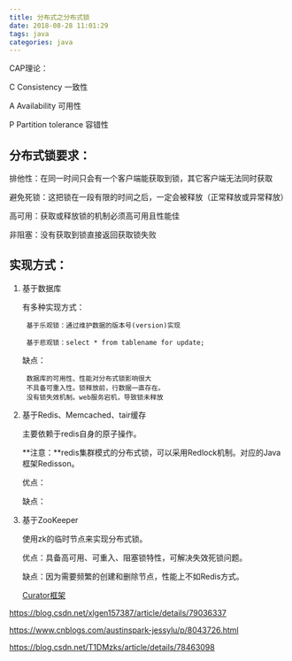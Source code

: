 ```yaml
---
title: 分布式之分布式锁
date: 2018-08-28 11:01:29
tags: java
categories: java
---
```

CAP理论：

C Consistency 一致性

A Availability 可用性

P Partition tolerance 容错性

<!-- more -->

## 分布式锁要求： ##

排他性：在同一时间只会有一个客户端能获取到锁，其它客户端无法同时获取

避免死锁：这把锁在一段有限的时间之后，一定会被释放（正常释放或异常释放）

高可用：获取或释放锁的机制必须高可用且性能佳

非阻塞：没有获取到锁直接返回获取锁失败

## 实现方式： ##

1. 基于数据库

	有多种实现方式：
	
		基于乐观锁：通过维护数据的版本号(version)实现
	
		基于悲观锁：select * from tablename for update;
	
	缺点：
		
		数据库的可用性、性能对分布式锁影响很大
		不具备可重入性。锁释放前，行数据一直存在。
		没有锁失效机制。web服务宕机，导致锁未释放
		
		
	

2. 基于Redis、Memcached、tair缓存

	主要依赖于redis自身的原子操作。

	**注意：**redis集群模式的分布式锁，可以采用Redlock机制。对应的Java框架Redisson。

	优点：

	缺点：

3. 基于ZooKeeper

	使用zk的临时节点来实现分布式锁。

	优点：具备高可用、可重入、阻塞锁特性，可解决失效死锁问题。
	
	缺点：因为需要频繁的创建和删除节点，性能上不如Redis方式。
	
	
	[Curator框架](http://curator.apache.org/)


https://blog.csdn.net/xlgen157387/article/details/79036337

https://www.cnblogs.com/austinspark-jessylu/p/8043726.html

https://blog.csdn.net/T1DMzks/article/details/78463098